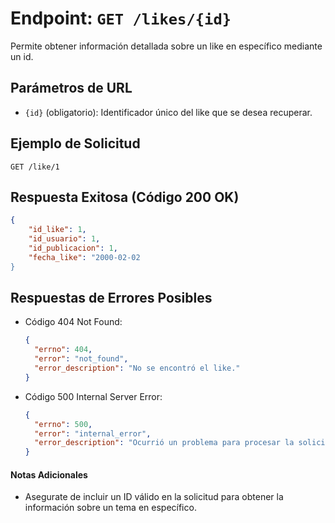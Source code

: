 # Endpoint: `GET /likes/{id}`

Permite obtener información detallada sobre un like en específico mediante un id.

## Parámetros de URL
- `{id}` (obligatorio): Identificador único del like que se desea recuperar.

## Ejemplo de Solicitud
```http
GET /like/1
```

## Respuesta Exitosa (Código 200 OK)
```json
{
    "id_like": 1,
    "id_usuario": 1,
    "id_publicacion": 1,
    "fecha_like": "2000-02-02
}
```

## Respuestas de Errores Posibles
- Código 404 Not Found:

  ```json
  {
    "errno": 404,
    "error": "not_found",
    "error_description": "No se encontró el like."
  }
  ```

- Código 500 Internal Server Error:
  ```json
  {
    "errno": 500,
    "error": "internal_error",
    "error_description": "Ocurrió un problema para procesar la solicitud"
  }
  ``` 

#### Notas Adicionales

- Asegurate de incluir un ID válido en la solicitud para obtener la información
  sobre un tema en específico.
